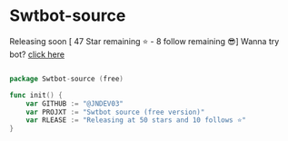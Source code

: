 # Swtbot-source
Releasing soon [ 47 Star remaining ⭐ - 8 follow remaining 😎] Wanna try bot? [click here](https://discord.com/api/oauth2/authorize?client_id=985222992873263144&permissions=8&scope=bot%20applications.commands)
```go

package Swtbot-source (free)

func init() {
    var GITHUB := "@JNDEV03"
    var PROJXT := "Swtbot source (free version)"
    var RLEASE := "Releasing at 50 stars and 10 follows ⭐"
}
```
